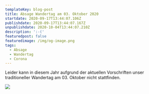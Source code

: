 ```yaml
---
templateKey: blog-post
title: Absage Wandertag am 03. Oktober 2020
startdate: 2020-09-17T13:44:07.106Z
publishdate: 2020-09-17T13:44:07.167Z
unpublishdate: 2020-10-04T13:44:07.210Z
description: ':-('
featuredpost: false
featuredimage: /img/og-image.png
tags:
  - Absage
  - Wandertag
  - Corona
---
```

Leider kann in diesem Jahr aufgrund der aktuellen Vorschriften unser traditioneller Wandertag am 03. Oktober nicht stattfinden.

![](/img/2017-10-03-PHOTO-00000211.jpg)
